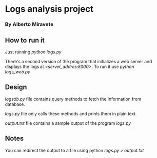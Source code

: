 Logs analysis project
=====================

### By Alberto Miravete

## How to run it

Just running *python logs.py*

There's a second version of the program that initializes a web server and displays the logs at *<server_addres:8000>*. To run it use *python logs_web.py*

## Design

*logsdb.py* file contains query methods to fetch the information from database.

*logs.py* file only calls these methods and prints them in plain text.

*output.txt* file contains a sample output of the program *logs.py*

## Notes

You can redirect the output to a file using python *logs.py > output.txt*